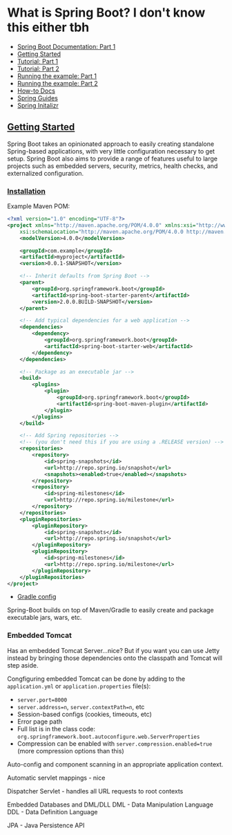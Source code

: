 # What is Spring Boot? I don't know this either tbh

* [Spring Boot Documentation: Part 1](https://docs.spring.io/spring-boot/docs/current-SNAPSHOT/reference/htmlsingle/#boot-documentation)
* [Getting Started](https://docs.spring.io/spring-boot/docs/current-SNAPSHOT/reference/htmlsingle/#getting-started)
* [Tutorial: Part 1](https://docs.spring.io/spring-boot/docs/current-SNAPSHOT/reference/htmlsingle/#getting-started-first-application)
* [Tutorial: Part 2](https://docs.spring.io/spring-boot/docs/current-SNAPSHOT/reference/htmlsingle/#getting-started-first-application-code)
* [Running the example: Part 1](https://docs.spring.io/spring-boot/docs/current-SNAPSHOT/reference/htmlsingle/#getting-started-first-application-run)
* [Running the example: Part 2](https://docs.spring.io/spring-boot/docs/current-SNAPSHOT/reference/htmlsingle/#getting-started-first-application-executable-jar)
* [How-to Docs](https://docs.spring.io/spring-boot/docs/current-SNAPSHOT/reference/htmlsingle/#howto)
* [Spring Guides](https://spring.io/guides)
* [Spring Initalizr](https://start.spring.io/)

## [Getting Started](https://docs.spring.io/spring-boot/docs/current-SNAPSHOT/reference/htmlsingle/#getting-started)

Spring Boot takes an opinionated approach to easily creating standalone Spring-based applications, with very little configuration necessary to get setup. Spring Boot also aims to provide a range of features useful to large projects such as embedded servers, security, metrics, health checks, and externalized configuration.

### [Installation](https://docs.spring.io/spring-boot/docs/current-SNAPSHOT/reference/htmlsingle/#getting-started-installing-spring-boot)

Example Maven POM:

```xml
<?xml version="1.0" encoding="UTF-8"?>
<project xmlns="http://maven.apache.org/POM/4.0.0" xmlns:xsi="http://www.w3.org/2001/XMLSchema-instance"
    xsi:schemaLocation="http://maven.apache.org/POM/4.0.0 http://maven.apache.org/xsd/maven-4.0.0.xsd">
    <modelVersion>4.0.0</modelVersion>

    <groupId>com.example</groupId>
    <artifactId>myproject</artifactId>
    <version>0.0.1-SNAPSHOT</version>

    <!-- Inherit defaults from Spring Boot -->
    <parent>
        <groupId>org.springframework.boot</groupId>
        <artifactId>spring-boot-starter-parent</artifactId>
        <version>2.0.0.BUILD-SNAPSHOT</version>
    </parent>

    <!-- Add typical dependencies for a web application -->
    <dependencies>
        <dependency>
            <groupId>org.springframework.boot</groupId>
            <artifactId>spring-boot-starter-web</artifactId>
        </dependency>
    </dependencies>

    <!-- Package as an executable jar -->
    <build>
        <plugins>
            <plugin>
                <groupId>org.springframework.boot</groupId>
                <artifactId>spring-boot-maven-plugin</artifactId>
            </plugin>
        </plugins>
    </build>

    <!-- Add Spring repositories -->
    <!-- (you don't need this if you are using a .RELEASE version) -->
    <repositories>
        <repository>
            <id>spring-snapshots</id>
            <url>http://repo.spring.io/snapshot</url>
            <snapshots><enabled>true</enabled></snapshots>
        </repository>
        <repository>
            <id>spring-milestones</id>
            <url>http://repo.spring.io/milestone</url>
        </repository>
    </repositories>
    <pluginRepositories>
        <pluginRepository>
            <id>spring-snapshots</id>
            <url>http://repo.spring.io/snapshot</url>
        </pluginRepository>
        <pluginRepository>
            <id>spring-milestones</id>
            <url>http://repo.spring.io/milestone</url>
        </pluginRepository>
    </pluginRepositories>
</project>
```

* [Gradle config](https://docs.spring.io/spring-boot/docs/current-SNAPSHOT/reference/htmlsingle/#getting-started-gradle-installation)

Spring-Boot builds on top of Maven/Gradle to easily create and package executable jars, wars, etc.

### Embedded Tomcat

Has an embedded Tomcat Server...nice? But if you want you can use Jetty instead by bringing those dependencies onto the classpath and Tomcat will step aside.

Congfiguring embedded Tomcat can be done by adding to the `application.yml` or `application.properties` file(s):

* `server.port=8000`
* `server.address=n`, `server.contextPath=n`, etc
* Session-based configs (cookies, timeouts, etc)
* Error page path
* Full list is in the class code: `org.springframework.boot.autoconfigure.web.ServerProperties`
* Compression can be enabled with `server.compression.enabled=true` (more compression options than this)

Auto-config and component scanning in an appropriate application context.

Automatic servlet mappings - nice

Dispatcher Servlet - handles all URL requests to root contexts

Embedded Databases and DML/DLL
DML - Data Manipulation Language
DDL - Data Definition Language

JPA - Java Persistence API